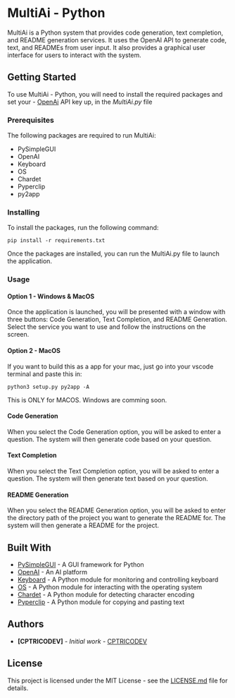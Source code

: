 # MultiAi - Python

MultiAi is a Python system that provides code generation, text completion, and README generation services. It uses the OpenAI API to generate code, text, and READMEs from user input. It also provides a graphical user interface for users to interact with the system.

## Getting Started

To use MultiAi - Python, you will need to install the required packages and set your - [OpenAi](https://beta.openai.com/account/api-keys) API key up, in the *MultiAi.py* file

### Prerequisites

The following packages are required to run MultiAi:

- PySimpleGUI
- OpenAI
- Keyboard
- OS
- Chardet
- Pyperclip
- py2app

### Installing

To install the packages, run the following command:

```
pip install -r requirements.txt
```

Once the packages are installed, you can run the MultiAi.py file to launch the application.

### Usage

#### Option 1 - Windows & MacOS
Once the application is launched, you will be presented with a window with three buttons: Code Generation, Text Completion, and README Generation. Select the service you want to use and follow the instructions on the screen.

#### Option 2 - MacOS
If you want to build this as a app for your mac, just go into your vscode terminal and paste this in: 
``` 
python3 setup.py py2app -A 
```
This is ONLY for MACOS.
Windows are comming soon.


#### Code Generation

When you select the Code Generation option, you will be asked to enter a question. The system will then generate code based on your question.

#### Text Completion

When you select the Text Completion option, you will be asked to enter a question. The system will then generate text based on your question.

#### README Generation

When you select the README Generation option, you will be asked to enter the directory path of the project you want to generate the README for. The system will then generate a README for the project.

## Built With

- [PySimpleGUI](https://pysimplegui.readthedocs.io/en/latest/) - A GUI framework for Python
- [OpenAI](https://openai.com/) - An AI platform
- [Keyboard](https://pypi.org/project/keyboard/) - A Python module for monitoring and controlling keyboard
- [OS](https://docs.python.org/3/library/os.html) - A Python module for interacting with the operating system
- [Chardet](https://pypi.org/project/chardet/) - A Python module for detecting character encoding
- [Pyperclip](https://pypi.org/project/pyperclip/) - A Python module for copying and pasting text

## Authors

- **[CPTRICODEV]** - *Initial work* - [CPTRICODEV](https://github.com/CPTRICODEV)

## License

This project is licensed under the MIT License - see the [LICENSE.md](LICENSE.md) file for details.
